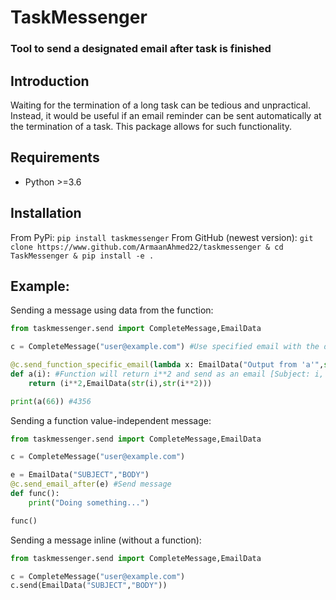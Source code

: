# TaskMessenger

### Tool to send a designated email after task is finished

## Introduction

Waiting for the termination of a long task can be tedious and unpractical. Instead, it would be useful if an email reminder can be sent automatically at the termination of a task. This package allows for such functionality.

## Requirements
* Python >=3.6

## Installation
From PyPi: `pip install taskmessenger`
From GitHub (newest version): `git clone https://www.github.com/ArmaanAhmed22/taskmessenger & cd TaskMessenger & pip install -e .`

## Example:
Sending a message using data from the function:
```python
from taskmessenger.send import CompleteMessage,EmailData

c = CompleteMessage("user@example.com") #Use specified email with the default optional arguments

@c.send_function_specific_email(lambda x: EmailData("Output from 'a'",str(x))) #Send email message based on the second element of the tuple
def a(i): #Function will return i**2 and send as an email [Subject: i, Body: i**2]
    return (i**2,EmailData(str(i),str(i**2))) 

print(a(66)) #4356
```
Sending a function value-independent message:
```python
from taskmessenger.send import CompleteMessage,EmailData

c = CompleteMessage("user@example.com")

e = EmailData("SUBJECT","BODY")
@c.send_email_after(e) #Send message
def func():
	print("Doing something...")

func()
```
Sending a message inline (without a function):
```python
from taskmessenger.send import CompleteMessage,EmailData

c = CompleteMessage("user@example.com")
c.send(EmailData("SUBJECT","BODY"))
```
